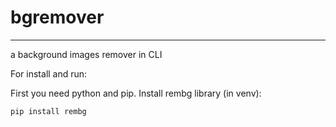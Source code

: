 # bgremover

--------------------------------

a background images remover in CLI

For install and run:

First you need python  and pip. Install rembg library (in venv):

```
pip install rembg
```

